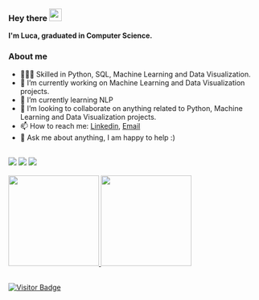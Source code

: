 ### Hey there <img src="https://media.giphy.com/media/hvRJCLFzcasrR4ia7z/giphy.gif" width="25px">

**I'm Luca, graduated in Computer Science.**

### About me
- 👨🏼‍💻 Skilled in Python, SQL, Machine Learning and Data Visualization.
- 🔭 I’m currently working on Machine Learning and Data Visualization projects.
- 🌱 I’m currently learning NLP
- 🤝 I’m looking to collaborate on anything related to Python, Machine Learning and Data Visualization projects.
- 📫 How to reach me: [Linkedin](https://www.linkedin.com/in/iagoteixeira), [Email](mailto:iago.sty@gmail.com)
- 💬 Ask me about anything, I am happy to help :)
</br>
<div>
<a href="https://www.linkedin.com/in/luca-peres-bcc/detail/contact-info/" target="_blank"><img src="https://img.shields.io/badge/LinkedIn-0077B5?style=for-the-badge&logo=linkedin&logoColor=white" target="_blank"></a>
<a href="https://medium.com/@lucapqg" target="_blank"><img src="https://img.shields.io/badge/Medium-12100E?style=for-the-badge&logo=medium&logoColor=white" target="_blank"></a>
<a href="mailto:https://medium.com/@lucapqg" target="_blank"><img src="https://img.shields.io/badge/Gmail-D14836?style=for-the-badge&logo=gmail&logoColor=white" target="_blank"></a>
</div>
</br>
<div>
  <a href="https://github.com/iagoit">
  <img height="180em" src="https://github-readme-stats.vercel.app/api?username=iagoit&show_icons=true&theme=tokyonight&include_all_commits=true&count_private=true"/>
  <img height="180em" src="https://github-readme-stats.vercel.app/api/top-langs/?username=iagoit&layout=compact&langs_count=7&theme=tokyonight"/>
</div>

<br>

![Visitor Badge](https://visitor-badge.laobi.icu/badge?page_id=lucapqg.lucapqg)

